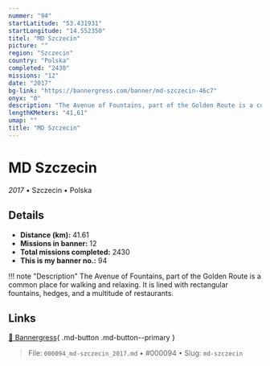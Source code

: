 ```yaml
---
nummer: "94"
startLatitude: "53.431931"
startLongitude: "14.552350"
titel: "MD Szczecin"
picture: ""
region: "Szczecin"
country: "Polska"
completed: "2430"
missions: "12"
date: "2017"
bg-link: "https://bannergress.com/banner/md-szczecin-46c7"
onyx: "0"
description: "The Avenue of Fountains, part of the Golden Route is a common place for walking and relaxing. It is lined with rectangular fountains, hedges, and a multitude of restaurants."
lengthKMeters: "41,61"
umap: ""
title: "MD Szczecin"
---
```

# MD Szczecin

*2017* • Szczecin • Polska



## Details
- **Distance (km):** 41.61
- **Missions in banner:** 12
- **Total missions completed:** 2430
- **This is my banner no.:** 94


!!! note "Description"
    The Avenue of Fountains, part of the Golden Route is a common place for walking and relaxing. It is lined with rectangular fountains, hedges, and a multitude of restaurants.



## Links
[🔗 Bannergress](https://bannergress.com/banner/md-szczecin-46c7){ .md-button .md-button--primary }



> File: `000094_md-szczecin_2017.md` • #000094 • Slug: `md-szczecin`
